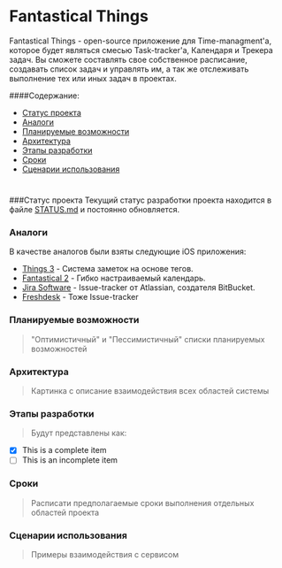 # Fantastical Things


Fantastical Things - open-source приложение для Time-managment'а, 
которое будет являться смесью Task-tracker'a, Календаря
и Трекера задач. Вы сможете составлять свое собственное
расписание, создавать список задач и управлять им, а так же 
отслеживать выполнение тех или иных задач в проектах.

####Содержание:
* [Статус проекта](#Статус-проекта)
* [Аналоги](#Статус-проекта)
* [Планируемые возможности](#Планируемые-возможности)
* [Архитектура](#Архитектура)
* [Этапы разработки](#Этапы-разработки)
* [Сроки](#Сроки)
* [Сценарии использования](#Сценарии-использования)
#

###Статус проекта
Текущий статус разработки проекта находится в файле 
[STATUS.md](/STATUS.md)
и постоянно обновляется.


### Аналоги
В качестве аналогов были взяты следующие iOS приложения:
* [Things 3](https://itunes.apple.com/us/app/things-3/id904237743?mt=8) - 
Система заметок на основе тегов.
* [Fantastical 2](https://itunes.apple.com/us/app/fantastical-2-for-iphone/id718043190?mt=8) - 
Гибко настраиваемый календарь.
* [Jira Software](https://www.atlassian.com/software/jira) - Issue-tracker 
от Atlassian, создателя BitBucket. 
* [Freshdesk](https://freshdesk.com/) - Тоже Issue-tracker 


### Планируемые возможности
> "Оптимистичный" и "Пессимистичный" списки планируемых
возможностей

### Архитектура
> Картинка с описание взаимодействия всех областей системы

### Этапы разработки
> Будут представлены как:
- [x] This is a complete item
- [ ] This is an incomplete item

### Сроки
> Расписати предполагаемые сроки выполнения отдельных 
областей проекта

### Сценарии использования
> Примеры взаимодействия с сервисом